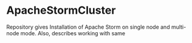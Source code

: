 # ApacheStormCluster
Repository gives Installation of Apache Storm on single node and multi-node mode. Also, describes working with same
